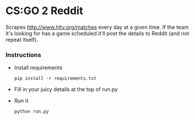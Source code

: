 # CS:GO 2 Reddit

Scrapes http://www.hltv.org/matches every day at a given time. If the team it's looking for has a game scheduled it'll post the details to Reddit (and not repeat itself).

### Instructions

- Install requirements

      pip install -r requirements.txt

- Fill in your juicy details at the top of run.py
- Run it

      python run.py

